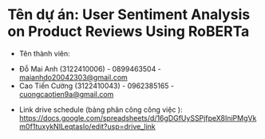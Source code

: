 # Tên dự án: User Sentiment Analysis on Product Reviews Using RoBERTa
- Tên thành viên:
+ Đỗ Mai Anh (3122410006) - 0899463504  - maianhdo20042303@gmail.com
+ Cao Tiến Cường (3122410043) - 0962385165 - cuongcaotien9a@gmail.com
- Link drive schedule (bảng phân công công việc ): https://docs.google.com/spreadsheets/d/16gDGfUySSPjfpeX8IniPMgVkm0f1tuxykNILeqtasIo/edit?usp=drive_link
